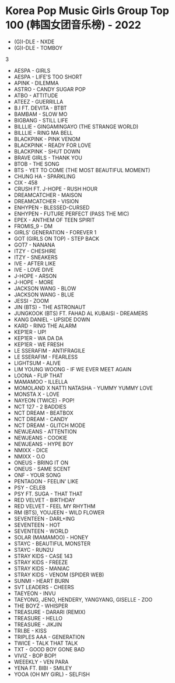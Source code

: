 # Korea Pop Music Girls Group Top 100 (韩国女团音乐榜) - 2022

- (G)I-DLE - NXDE
- (G)I-DLE - TOMBOY

3
- AESPA - GIRLS
- AESPA - LIFE'S TOO SHORT
- APINK - DILEMMA
- ASTRO - CANDY SUGAR POP
- ATBO - ATTITUDE
- ATEEZ - GUERRILLA
- B.I FT. DEVITA - BTBT
- BAMBAM - SLOW MO
- BIGBANG - STILL LIFE
- BILLLIE - GINGAMINGAYO (THE STRANGE WORLD)
- BILLLIE - RING MA BELL
- BLACKPINK - PINK VENOM
- BLACKPINK - READY FOR LOVE
- BLACKPINK - SHUT DOWN
- BRAVE GIRLS - THANK YOU
- BTOB - THE SONG
- BTS - YET TO COME (THE MOST BEAUTIFUL MOMENT)
- CHUNG HA - SPARKLING
- CIX - 458
- CRUSH FT. J-HOPE - RUSH HOUR
- DREAMCATCHER - MAISON
- DREAMCATCHER - VISION
- ENHYPEN - BLESSED-CURSED
- ENHYPEN - FUTURE PERFECT (PASS THE MIC)
- EPEX - ANTHEM OF TEEN SPIRIT
- FROMIS_9 - DM
- GIRLS' GENERATION - FOREVER 1
- GOT (GIRLS ON TOP) - STEP BACK
- GOT7 - NANANA
- ITZY - CHESHIRE
- ITZY - SNEAKERS
- IVE - AFTER LIKE
- IVE - LOVE DIVE
- J-HOPE - ARSON
- J-HOPE - MORE
- JACKSON WANG - BLOW
- JACKSON WANG - BLUE
- JESSI - ZOOM
- JIN (BTS) - THE ASTRONAUT
- JUNGKOOK (BTS) FT. FAHAD AL KUBAISI - DREAMERS
- KANG DANIEL - UPSIDE DOWN
- KARD - RING THE ALARM
- KEP1ER - UP!
- KEP1ER - WA DA DA
- KEP1ER - WE FRESH
- LE SSERAFIM - ANTIFRAGILE
- LE SSERAFIM - FEARLESS
- LIGHTSUM - ALIVE
- LIM YOUNG WOONG - IF WE EVER MEET AGAIN
- LOONA - FLIP THAT
- MAMAMOO - ILLELLA
- MOMOLAND X NATTI NATASHA - YUMMY YUMMY LOVE
- MONSTA X - LOVE
- NAYEON (TWICE) - POP!
- NCT 127 - 2 BADDIES
- NCT DREAM - BEATBOX
- NCT DREAM - CANDY
- NCT DREAM - GLITCH MODE
- NEWJEANS - ATTENTION
- NEWJEANS - COOKIE
- NEWJEANS - HYPE BOY
- NMIXX - DICE
- NMIXX - O.O
- ONEUS - BRING IT ON
- ONEUS - SAME SCENT
- ONF - YOUR SONG
- PENTAGON - FEELIN' LIKE
- PSY - CELEB
- PSY FT. SUGA - THAT THAT
- RED VELVET - BIRTHDAY
- RED VELVET - FEEL MY RHYTHM
- RM (BTS), YOUJEEN - WILD FLOWER
- SEVENTEEN - DARL+ING
- SEVENTEEN - HOT
- SEVENTEEN - WORLD
- SOLAR (MAMAMOO) - HONEY
- STAYC - BEAUTIFUL MONSTER
- STAYC - RUN2U
- STRAY KIDS - CASE 143
- STRAY KIDS - FREEZE
- STRAY KIDS - MANIAC
- STRAY KIDS - VENOM (SPIDER WEB)
- SUNMI - HEART BURN
- SVT LEADERS - CHEERS
- TAEYEON - INVU
- TAEYONG, JENO, HENDERY, YANGYANG, GISELLE - ZOO
- THE BOYZ - WHISPER
- TREASURE - DARARI (REMIX)
- TREASURE - HELLO
- TREASURE - JIKJIN
- TRI.BE - KISS
- TRIPLES AAA - GENERATION
- TWICE - TALK THAT TALK
- TXT - GOOD BOY GONE BAD
- VIVIZ - BOP BOP!
- WEEEKLY - VEN PARA
- YENA FT. BIBI - SMILEY
- YOOA (OH MY GIRL) - SELFISH